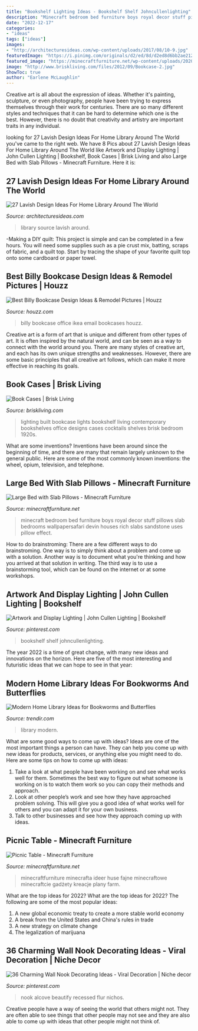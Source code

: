 ```yaml
---
title: "Bookshelf Lighting Ideas - Bookshelf Shelf Johncullenlighting"
description: "Minecraft bedroom bed furniture boys royal decor stuff pillows slab bedrooms wallpapersafari devin houses rich slabs sandstone uses pillow effect"
date: "2022-12-17"
categories:
- "ideas"
tags: ["ideas"]
images:
- "http://architecturesideas.com/wp-content/uploads/2017/08/10-9.jpg"
featuredImage: "https://i.pinimg.com/originals/d2/ed/8d/d2ed8d6bb2ae2128fc008e16b4558ba8.jpg"
featured_image: "https://minecraftfurniture.net/wp-content/uploads/2020/05/Minecraft-Picnic-Table-Design-1536x864.png"
image: "http://www.briskliving.com/files/2012/09/Bookcase-2.jpg"
ShowToc: true
author: "Earlene McLaughlin"
---
```



Creative art is all about the expression of ideas. Whether it's painting, sculpture, or even photography, people have been trying to express themselves through their work for centuries. There are so many different styles and techniques that it can be hard to determine which one is the best. However, there is no doubt that creativity and artistry are important traits in any individual.

	

		
looking for 27 Lavish Design Ideas For Home Library Around The World you've came to the right web. We have 8 Pics about 27 Lavish Design Ideas For Home Library Around The World like Artwork and Display Lighting | John Cullen Lighting | Bookshelf, Book Cases | Brisk Living and also Large Bed with Slab Pillows - Minecraft Furniture. Here it is:
		
    
## 27 Lavish Design Ideas For Home Library Around The World

<img loading=lazy src="http://architecturesideas.com/wp-content/uploads/2017/08/10-9.jpg" onerror="this.onerror=null;this.src='https://tse2.mm.bing.net/th?id=OIP.pwRNeD1y3zscLmHyqQbnDQHaE8&amp;pid=15.1';" alt="27 Lavish Design Ideas For Home Library Around The World">

_Source: architecturesideas.com_

>library source lavish around. 

	

-Making a DIY quilt: This project is simple and can be completed in a few hours. You will need some supplies such as a pie crust mix, batting, scraps of fabric, and a quilt top. Start by tracing the shape of your favorite quilt top onto some cardboard or paper towel.

    
## Best Billy Bookcase Design Ideas &amp; Remodel Pictures | Houzz

<img loading=lazy src="https://st.hzcdn.com/fimgs/34f131d6021bad98_3928-w500-h666-b0-p0--eclectic-home-office.jpg" onerror="this.onerror=null;this.src='https://tse3.mm.bing.net/th?id=OIP.6JAnlw0kao9OqlchnWMWlwHaJ3&amp;pid=15.1';" alt="Best Billy Bookcase Design Ideas &amp; Remodel Pictures | Houzz">

_Source: houzz.com_

>billy bookcase office ikea email bookcases houzz. 

	

Creative art is a form of art that is unique and different from other types of art. It is often inspired by the natural world, and can be seen as a way to connect with the world around you. There are many styles of creative art, and each has its own unique strengths and weaknesses. However, there are some basic principles that all creative art follows, which can make it more effective in reaching its goals.

    
## Book Cases | Brisk Living

<img loading=lazy src="http://www.briskliving.com/files/2012/09/Bookcase-2.jpg" onerror="this.onerror=null;this.src='https://tse2.mm.bing.net/th?id=OIP.9_YGdGb0g3u7M1F9fZk5WwHaE6&amp;pid=15.1';" alt="Book Cases | Brisk Living">

_Source: briskliving.com_

>lighting built bookcase lights bookshelf living contemporary bookshelves office designs cases cocktails shelves brisk bedroom 1920s. 

	

What are some inventions?
Inventions have been around since the beginning of time, and there are many that remain largely unknown to the general public. Here are some of the most commonly known inventions: the wheel, opium, television, and telephone.

    
## Large Bed With Slab Pillows - Minecraft Furniture

<img loading=lazy src="https://minecraftfurniture.net/wp-content/uploads/2020/05/103607.jpg" onerror="this.onerror=null;this.src='https://tse3.mm.bing.net/th?id=OIP.7yb6E2iTIiuoimJoGrR4DQHaEK&amp;pid=15.1';" alt="Large Bed with Slab Pillows - Minecraft Furniture">

_Source: minecraftfurniture.net_

>minecraft bedroom bed furniture boys royal decor stuff pillows slab bedrooms wallpapersafari devin houses rich slabs sandstone uses pillow effect. 

	

How to do brainstroming:
There are a few different ways to do brainstroming. One way is to simply think about a problem and come up with a solution. Another way is to document what you're thinking and how you arrived at that solution in writing. The third way is to use a brainstorming tool, which can be found on the internet or at some workshops.

    
## Artwork And Display Lighting | John Cullen Lighting | Bookshelf

<img loading=lazy src="https://i.pinimg.com/originals/d2/ed/8d/d2ed8d6bb2ae2128fc008e16b4558ba8.jpg" onerror="this.onerror=null;this.src='https://tse4.mm.bing.net/th?id=OIP.PoMKLWgfao5bdhMqsJcz1wHaLH&amp;pid=15.1';" alt="Artwork and Display Lighting | John Cullen Lighting | Bookshelf">

_Source: pinterest.com_

>bookshelf shelf johncullenlighting. 

	

The year 2022 is a time of great change, with many new ideas and innovations on the horizon. Here are five of the most interesting and futuristic ideas that we can hope to see in that year:

    
## Modern Home Library Ideas For Bookworms And Butterflies

<img loading=lazy src="https://cdn.trendir.com/wp-content/uploads/2017/02/Modern-library.jpg" onerror="this.onerror=null;this.src='https://tse1.mm.bing.net/th?id=OIP.yQc1FLTYHCqpMFRVM3wqJgHaJ3&amp;pid=15.1';" alt="Modern Home Library Ideas for Bookworms and Butterflies">

_Source: trendir.com_

>library modern. 

	

What are some good ways to come up with ideas?
Ideas are one of the most important things a person can have. They can help you come up with new ideas for products, services, or anything else you might need to do. Here are some tips on how to come up with ideas: 
1. Take a look at what people have been working on and see what works well for them. Sometimes the best way to figure out what someone is working on is to watch them work so you can copy their methods and approach. 
2. Look at other people’s work and see how they have approached problem solving. This will give you a good idea of what works well for others and you can adapt it for your own business. 
3. Talk to other businesses and see how they approach coming up with ideas.

    
## Picnic Table - Minecraft Furniture

<img loading=lazy src="https://minecraftfurniture.net/wp-content/uploads/2020/05/Minecraft-Picnic-Table-Design-1536x864.png" onerror="this.onerror=null;this.src='https://tse1.mm.bing.net/th?id=OIP.MhLs0H10pTVtLHHdXJpxNQHaEK&amp;pid=15.1';" alt="Picnic Table - Minecraft Furniture">

_Source: minecraftfurniture.net_

>minecraftfurniture minecrafta ideer huse fajne minecraftowe minecraftcie gadżety kreacje plany farm. 

	

What are the top ideas for 2022?
What are the top ideas for 2022? The following are some of the most popular ideas: 
1. A new global economic treaty to create a more stable world economy 
2. A break from the United States and China's rules in trade 
3. A new strategy on climate change 
4. The legalization of marijuana 

    
## 36 Charming Wall Nook Decorating Ideas - Viral Decoration | Niche Decor

<img loading=lazy src="https://i.pinimg.com/736x/2a/b6/f9/2ab6f9c62c0b7dc00439ac203c243aac.jpg" onerror="this.onerror=null;this.src='https://tse2.mm.bing.net/th?id=OIP.DckOWA-2nyjJ8duirwLrgAHaJ4&amp;pid=15.1';" alt="36 Charming Wall Nook Decorating Ideas - Viral Decoration | Niche decor">

_Source: pinterest.com_

>nook alcove beautify recessed flur nichos. 

	

Creative people have a way of seeing the world that others might not. They are often able to see things that other people may not see and they are also able to come up with ideas that other people might not think of.


